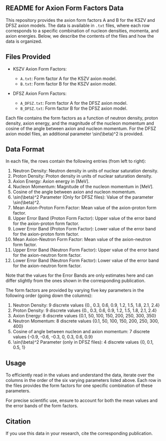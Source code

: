 ## README for Axion Form Factors Data

This repository provides the axion form factors A and B for the KSZV and DFSZ axion models. The data is available in `.txt` files, where each row corresponds to a specific combination of nucleon densities, momenta, and axion energies. Below, we describe the contents of the files and how the data is organized.


## Files Provided

- KSZV Axion Form Factors:
  - `A.txt`: Form factor A for the KSZV axion model.
  - `B.txt`: Form factor B for the KSZV axion model.
  
- DFSZ Axion Form Factors:
  - `A_DFSZ.txt`: Form factor A for the DFSZ axion model.
  - `B_DFSZ.txt`: Form factor B for the DFSZ axion model.
  
Each file contains the form factors as a function of neutron density, proton density, axion energy, and the magnitude of the nucleon momentum and cosine of the angle between axion and nucleon momentum. For the DFSZ axion model files, an additional parameter \sin(\beta)^2 is provided.


## Data Format

In each file, the rows contain the following entries (from left to right):

1. Neutron Density: Neutron density in units of nuclear saturation density.
2. Proton Density: Proton density in units of nuclear saturation density.
3. Axion Energy: Axion energy in [MeV].
4. Nucleon Momentum: Magnitude of the nucleon momentum in [MeV].
5. Cosine of the angle between axion and nucleon momentum.
6. \sin(\beta)^2 Parameter (Only for DFSZ files): Value of the parameter \sin(\beta)^2.
7. Mean Axion-Proton Form Factor: Mean value of the axion-proton form factor.
8. Upper Error Band (Proton Form Factor): Upper value of the error band for the axion-proton form factor.
9. Lower Error Band (Proton Form Factor): Lower value of the error band for the axion-proton form factor.
10. Mean Axion-Neutron Form Factor: Mean value of the axion-neutron form factor.
11. Upper Error Band (Neutron Form Factor): Upper value of the error band for the axion-neutron form factor.
12. Lower Error Band (Neutron Form Factor): Lower value of the error band for the axion-neutron form factor.

Note that the values for the Error Bands are only estimates here and can differ slightly from the ones shown in the corresponding publication.


The form factors are provided by varying five key parameters in the following order (going down the columns):

1. Neutron Density: 9 discrete values {0., 0.3, 0.6, 0.9, 1.2, 1.5, 1.8, 2.1, 2.4}
2. Proton Density: 9 discrete values {0., 0.3, 0.6, 0.9, 1.2, 1.5, 1.8, 2.1, 2.4}
3. Axion Energy: 8 discrete values {0.1, 50, 100, 150, 200, 250, 300, 350}
4. Neutron Momentum: 8 discrete values {0.1, 50, 100, 150, 200, 250, 300, 400} 
5. Cosine of angle between nucleon and axion momentum: 7 discrete values {-0.9, -0.6, -0.3, 0, 0.3, 0.6, 0.9}
6. \sin(\beta)^2 Parameter (only in DFSZ files): 4 discrete values {0, 0.1, 0.5, 1}

## Usage

To efficiently read in the values and understand the data, iterate over the columns in the order of the six varying parameters listed above. Each row in the files provides the form factors for one specific combination of these parameters. 

For precise scientific use, ensure to account for both the mean values and the error bands of the form factors.


## Citation

If you use this data in your research, cite the corresponding publication.

